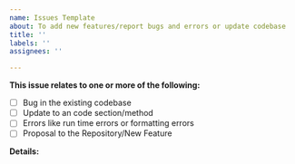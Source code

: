 ```yaml
---
name: Issues Template
about: To add new features/report bugs and errors or update codebase
title: ''
labels: ''
assignees: ''

---
```


<!-- Thanks for filing an issue! Before submitting, please fill in the following information. -->
<!-- Make sure you close the issue once a PR is merged -->

<!--Required Information-->
**This issue relates to one or more of the following:**
<!-- choose one by changing [ ] to [x] -->
- [ ] Bug in the existing codebase
- [ ] Update to an code section/method
- [ ] Errors like run time errors or formatting errors
- [ ] Proposal to the Repository/New Feature

**Details:**
<!-- Details of the new feature/bug/error -->
